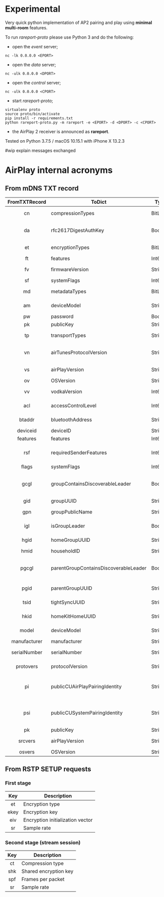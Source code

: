 # Experimental

Very quick python implementation of AP2 pairing and play using **minimal
multi-room** features.

To run _rareport-proto_ please use Python 3 and do the following:

* open the _event_ server;

```
nc -lk 0.0.0.0 <EPORT>
```

* open the _data_ server;

```
nc -ulk 0.0.0.0 <DPORT>
```

* open the _control_ server;

```
nc -ulk 0.0.0.0 <CPORT>
```

* start _rareport-proto_;

```
virtualenv proto
source proto/bin/activate
pip install -r requirements.txt
python rareport-proto.py -m rareport -e <EPORT> -d <DPORT> -c <CPORT>
```

* the AirPlay 2 receiver is announced as **rareport**.

Tested on Python 3.7.5 / macOS 10.15.1 with iPhone X 13.2.3

#wip explain messages exchanged

# AirPlay internal acronyms

## From mDNS TXT record

| FromTXTRecord | ToDict | Type | Explanation |
|:-------------:|--------|------|-------------|
| cn | compressionTypes | BitList | Compression types |
| da | rfc2617DigestAuthKey | Boolean | RFC2617 digest auth key |
| et | encryptionTypes | BitList | Encryption types |
| ft | features | Int64 | Features |
| fv | firmwareVersion | String | Firmware version |
| sf | systemFlags | Int64 | System flags |
| md | metadataTypes | BitList | Metadata types |
| am | deviceModel | String | Device model |
| pw | password | Boolean | Password |
| pk | publicKey | String | Public key |
| tp | transportTypes | String | Transport types |
| vn | airTunesProtocolVersion | String | AirTunes protocol version |
| vs | airPlayVersion | String | AirPlay version |
| ov | OSVersion | String | OS version |
| vv | vodkaVersion | Int64 | Vodka version |
| acl | accessControlLevel | Int64 | Access control level |
| btaddr | bluetoothAddress | String | Bluetooth address |
| deviceid | deviceID | String | Device ID |
| features | features | Int64 | Features |
| rsf | requiredSenderFeatures | Int64 | Required sender features |
| flags | systemFlags | Int64 | System flags |
| gcgl | groupContainsDiscoverableLeader | Boolean | Group contains discoverable leader |
| gid | groupUUID | String | Group UUID |
| gpn | groupPublicName | String | Group public name |
| igl | isGroupLeader | Boolean | Is group leader |
| hgid | homeGroupUUID | String | Home group UUID |
| hmid | householdID | String | Household ID |
| pgcgl | parentGroupContainsDiscoverableLeader | Boolean | Parent group contains discoverable leader |
| pgid | parentGroupUUID | String | Parent group UUID |
| tsid | tightSyncUUID | String | Tight sync UUID |
| hkid | homeKitHomeUUID | String | HomeKit home UUID |
| model | deviceModel | String | Device model |
| manufacturer | manufacturer | String | Manufacturer |
| serialNumber | serialNumber | String | Serial number |
| protovers | protocolVersion | String | Protocol version |
| pi | publicCUAirPlayPairingIdentity | String | Public CU AirPlay pairing identity |
| psi | publicCUSystemPairingIdentity | String | Public CU System Pairing Identity |
| pk | publicKey | String | Public key |
| srcvers | airPlayVersion | String | AirPlay version |
| osvers | OSVersion | String | OS version |

## From RSTP SETUP requests

### First stage

| Key | Description |
|:---:|-------------|
| et | Encryption type |
| ekey | Encryption key |
| eiv | Encryption initialization vector |
| sr | Sample rate |

### Second stage (stream session)

| Key | Description |
|:---:|-------------|
| ct | Compression type |
| shk | Shared encryption key |
| spf | Frames per packet |
| sr | Sample rate |

